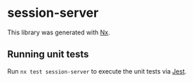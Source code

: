 # session-server

This library was generated with [Nx](https://nx.dev).

## Running unit tests

Run `nx test session-server` to execute the unit tests via [Jest](https://jestjs.io).
